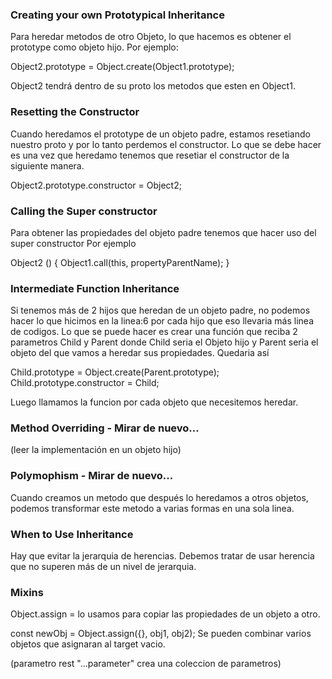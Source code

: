 ### Creating your own Prototypical Inheritance

Para heredar metodos de otro Objeto, lo que hacemos es obtener el prototype como objeto hijo.
Por ejemplo:

Object2.prototype = Object.create(Object1.prototype);

Object2 tendrá dentro de su proto los metodos que esten en Object1. 

### Resetting the Constructor

Cuando heredamos el prototype de un objeto padre, estamos resetiando nuestro
proto y por lo tanto perdemos el constructor. Lo que se debe hacer es una vez que heredamo
tenemos que resetiar el constructor de la siguiente manera.

Object2.prototype.constructor = Object2;

### Calling the Super constructor

Para obtener las propiedades del objeto padre tenemos que hacer uso del super constructor
Por ejemplo

Object2 () {
    Object1.call(this, propertyParentName);
}

### Intermediate Function Inheritance

Si tenemos más de 2 hijos que heredan de un objeto padre, no podemos hacer lo que hicimos en la linea:6 por 
cada hijo que eso llevaria más linea de codigos. Lo que se puede hacer es crear una función que reciba 2 parametros
Child y Parent donde Child seria el Objeto hijo y Parent seria el objeto del que vamos a heredar sus propiedades. 
Quedaria así

Child.prototype = Object.create(Parent.prototype);
Child.prototype.constructor = Child;

Luego llamamos la funcion por cada objeto que necesitemos heredar.

### Method Overriding  - Mirar de nuevo...

(leer la implementación en un objeto hijo)

### Polymophism  - Mirar de nuevo...

Cuando creamos un metodo que después lo heredamos a otros objetos, podemos transformar este metodo a varias formas
en una sola linea. 

### When to Use Inheritance

Hay que evitar la jerarquia de herencias. Debemos tratar de usar herencia que no superen más de un nivel de jerarquia.

### Mixins

Object.assign = lo usamos para copiar las propiedades de un objeto a otro.

const newObj = Object.assign({}, obj1, obj2); Se pueden combinar varios objetos que asignaran al target vacio.

(parametro rest "...parameter" crea una coleccion de parametros)


